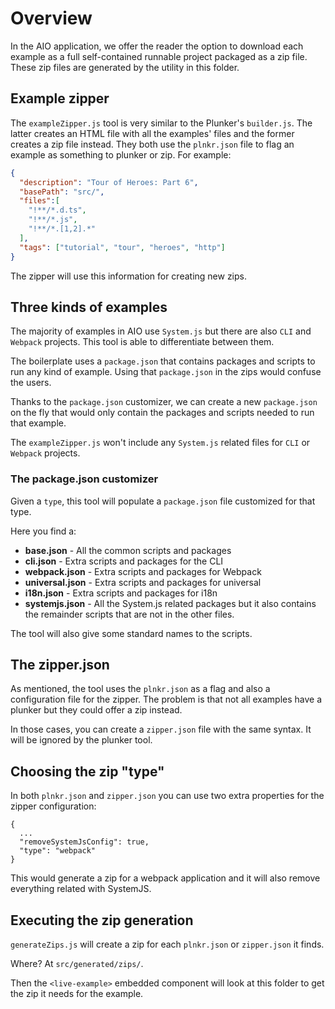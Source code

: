 # Overview

In the AIO application, we offer the reader the option to download each example as a full self-contained
runnable project packaged as a zip file. These zip files are generated by the utility in this folder.

## Example zipper

The `exampleZipper.js` tool is very similar to the Plunker's `builder.js`. The latter creates an HTML file
with all the examples' files and the former creates a zip file instead. They both use the `plnkr.json` file
to flag an example as something to plunker or zip. For example:

```json
{
  "description": "Tour of Heroes: Part 6",
  "basePath": "src/",
  "files":[
    "!**/*.d.ts",
    "!**/*.js",
    "!**/*.[1,2].*"
  ],
  "tags": ["tutorial", "tour", "heroes", "http"]
}
```

The zipper will use this information for creating new zips.

## Three kinds of examples

The majority of examples in AIO use `System.js` but there are also `CLI` and `Webpack` projects. This
tool is able to differentiate between them.

The boilerplate uses a `package.json` that contains packages and scripts to run any kind of example.
Using that `package.json` in the zips would confuse the users.

Thanks to the `package.json` customizer, we can create a new `package.json` on the fly that would
only contain the packages and scripts needed to run that example.

The `exampleZipper.js` won't include any `System.js` related files for `CLI` or `Webpack` projects.

### The package.json customizer

Given a `type`, this tool will populate a `package.json` file customized for that type.

Here you find a:

* **base.json** - All the common scripts and packages
* **cli.json** - Extra scripts and packages for the CLI
* **webpack.json** - Extra scripts and packages for Webpack
* **universal.json** - Extra scripts and packages for universal
* **i18n.json** - Extra scripts and packages for i18n
* **systemjs.json** - All the System.js related packages but it also contains the remainder scripts
  that are not in the other files.

The tool will also give some standard names to the scripts.

## The zipper.json

As mentioned, the tool uses the `plnkr.json` as a flag and also a configuration file for the zipper.
The problem is that not all examples have a plunker but they could offer a zip instead.

In those cases, you can create a `zipper.json` file with the same syntax. It will be ignored by the
plunker tool.

## Choosing the zip "type"

In both `plnkr.json` and `zipper.json` you can use two extra properties for the zipper configuration:

```
{
  ...
  "removeSystemJsConfig": true,
  "type": "webpack"
}
```

This would generate a zip for a webpack application and it will also remove everything related with
SystemJS.

## Executing the zip generation

`generateZips.js` will create a zip for each `plnkr.json`  or `zipper.json` it finds.

Where? At `src/generated/zips/`.

Then the `<live-example>` embedded component will look at this folder to get the zip it needs for
the example.
